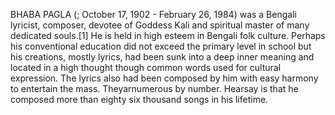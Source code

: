 BHABA PAGLA (; October 17, 1902 - February 26, 1984) was a Bengali lyricist, composer, devotee of Goddess Kali and spiritual master of many dedicated souls.[1] He is held in high esteem in Bengali folk culture. Perhaps his conventional education did not exceed the primary level in school but his creations, mostly lyrics, had been sunk into a deep inner meaning and located in a high thought though common words used for cultural expression. The lyrics also had been composed by him with easy harmony to entertain the mass. Theyarnumerous by number. Hearsay is that he composed more than eighty six thousand songs in his lifetime.
